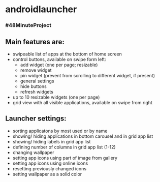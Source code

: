 # androidlauncher
### #48MinuteProject

## Main features are:

- swipeable list of apps at the bottom of home screen
- control buttons, available on swipe form left:
    - add widget (one per page; resizable)
    - remove widget
    - pin widget (prevent from scrolling to different widget, if present)
    - general settings
    - hide buttons
    - refresh widgets
- up to 10 resizable widgets (one per page)
- grid view with all visible applications, available on swipe from right

## Launcher settings:

- sorting applicatons by most used or by name
- showing/ hiding applications in bottom carousel and in grid app list
- showing/ hiding labels in grid app list
- defining number of columns in grid app list (1-12)
- changing wallpaper
- setting app icons using part of image from gallery
- setting app icons using online icons
- resetting previously changed icons
- setting wallpaper as a solid color